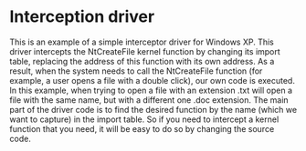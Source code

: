 #  Interception driver
This is an example of a simple interceptor driver for Windows XP. This driver intercepts the NtCreateFile kernel function by changing its import table, replacing the address of this function with its own address. As a result, when the system needs to call the NtCreateFile function (for example, a user opens a file with a double click), our own code is executed. In this example, when trying to open a file with an extension .txt will open a file with the same name, but with a different one .doc extension. The main part of the driver code is to find the desired function by the name (which we want to capture) in the import table. So if you need to intercept a kernel function that you need, it will be easy to do so by changing the source code.
